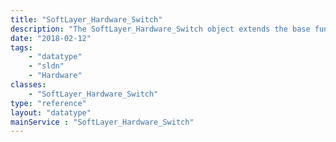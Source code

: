 ```yaml
---
title: "SoftLayer_Hardware_Switch"
description: "The SoftLayer_Hardware_Switch object extends the base functionality of the SoftLayer_Hardware service. "
date: "2018-02-12"
tags:
    - "datatype"
    - "sldn"
    - "Hardware"
classes:
    - "SoftLayer_Hardware_Switch"
type: "reference"
layout: "datatype"
mainService : "SoftLayer_Hardware_Switch"
---
```


